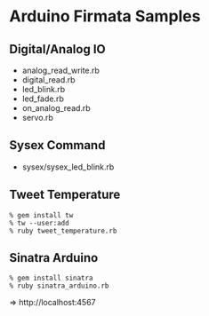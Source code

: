 # Arduino Firmata Samples

Digital/Analog IO
-----------------
- analog_read_write.rb
- digital_read.rb
- led_blink.rb
- led_fade.rb
- on_analog_read.rb
- servo.rb


Sysex Command
-------------
- sysex/sysex_led_blink.rb


Tweet Temperature
-----------------

    % gem install tw
    % tw --user:add
    % ruby tweet_temperature.rb


Sinatra Arduino
---------------

    % gem install sinatra
    % ruby sinatra_arduino.rb

=> http://localhost:4567

